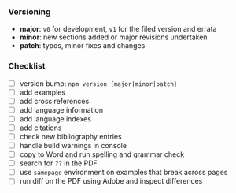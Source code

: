 ### Versioning
- **major**: `v0` for development, `v1` for the filed version and errata
- **minor**: new sections added or major revisions undertaken
- **patch**: typos, minor fixes and changes

### Checklist
- [ ] version bump: `npm version {major|minor|patch}`
- [ ] add examples
- [ ] add cross references
- [ ] add language information
- [ ] add language indexes
- [ ] add citations
- [ ] check new bibliography entries
- [ ] handle build warnings in console
- [ ] copy to Word and run spelling and grammar check
- [ ] search for `??` in the PDF
- [ ] use `samepage` environment on examples that break across pages
- [ ] run diff on the PDF using Adobe and inspect differences
